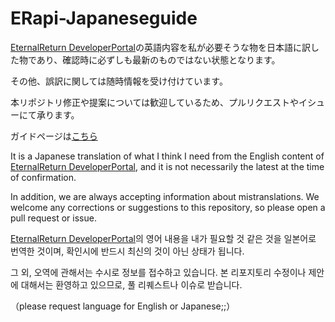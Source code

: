 # ERapi-Japaneseguide


[EternalReturn DeveloperPortal](https://developer.eternalreturn.io/static/media/Docs_EN_20221107.pdf)の英語内容を私が必要そうな物を日本語に訳した物であり、確認時に必ずしも最新のものではない状態となります。

その他、誤訳に関しては随時情報を受け付けています。

本リポジトリ修正や提案については歓迎しているため、プルリクエストやイシューにて承ります。

ガイドページは[こちら](./Jp-guide/Guide.md)


It is a Japanese translation of what I think I need from the English content of [EternalReturn DeveloperPortal](https://developer.eternalreturn.io/static/media/Docs_EN_20221107.pdf), and it is not necessarily the latest at the time of confirmation.



In addition, we are always accepting information about mistranslations. We welcome any corrections or suggestions to this repository, so please open a pull request or issue.



[EternalReturn DeveloperPortal](https://developer.eternalreturn.io/static/media/Docs_KR_20221107.pdf)의 영어 내용을 내가 필요할 것 같은 것을 일본어로 번역한 것이며, 확인시에 반드시 최신의 것이 아닌 상태가 됩니다.

그 외, 오역에 관해서는 수시로 정보를 접수하고 있습니다. 본 리포지토리 수정이나 제안에 대해서는 환영하고 있으므로, 풀 리퀘스트나 이슈로 받습니다.

（please request language for English or Japanese;;）
